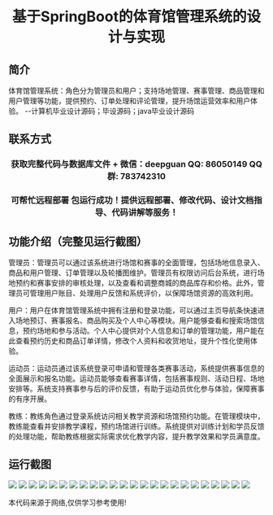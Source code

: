 <p><h1 align="center">基于SpringBoot的体育馆管理系统的设计与实现</h1></p>

## 简介
体育馆管理系统：角色分为管理员和用户；支持场地管理、赛事管理、商品管理和用户管理等功能，提供预约、订单处理和评论管理，提升场馆运营效率和用户体验。    --计算机毕业设计源码；毕设源码；java毕业设计源码


## 联系方式
<p><h3 align="center">获取完整代码与数据库文件 + 微信：deepguan QQ: 86050149 QQ群: 783742310</h3></p>
<p><h3 align="center">可帮忙远程部署 包运行成功！提供远程部署、修改代码、设计文档指导、代码讲解等服务！</h3></p>

## 功能介绍（完整见运行截图）
管理员：管理员可以通过该系统进行场馆和赛事的全面管理，包括场地信息录入、商品和用户管理、订单管理以及轮播图维护。管理员有权限访问后台系统，进行场地预约和赛事安排的审核处理，以及查看和调整商城的商品库存和价格。此外，管理员可管理用户账目、处理用户反馈和系统评价，以保障场馆资源的高效利用。

用户：用户在体育馆管理系统中拥有注册和登录功能，可以通过主页导航条快速进入场地预订、赛事报名、商品购买及个人中心等模块。用户能够查看和搜索场馆信息，预约场地和参与活动。个人中心提供对个人信息和订单的管理功能，用户能在此查看预约历史和商品订单详情，修改个人资料和收货地址，提升个性化使用体验。

运动员：运动员通过该系统登录可申请和管理各类赛事活动，系统提供赛事信息的全面展示和报名功能。运动员能够查看赛事详情，包括赛事规则、活动日程、场地安排等。系统支持赛事参与后的评价反馈，有助于运动员优化参与体验，保障赛事的有序开展。

教练：教练角色通过登录系统访问相关教学资源和场馆预约功能。在管理模块中，教练能查看并安排教学课程，预约场馆进行训练。系统提供对训练计划和学员反馈的处理功能，帮助教练根据实际需求优化教学内容，提升教学效果和学员满意度。


## 运行截图
![](img/001.jpg)
![](img/002.jpg)
![](img/003.jpg)
![](img/004.jpg)
![](img/005.jpg)
![](img/006.jpg)
![](img/007.jpg)
![](img/008.jpg)
![](img/009.jpg)
![](img/010.jpg)
![](img/011.jpg)
![](img/012.jpg)
![](img/013.jpg)
![](img/014.jpg)
![](img/015.jpg)
![](img/016.jpg)
![](img/017.jpg)
![](img/018.jpg)
![](img/019.jpg)
![](img/020.jpg)
![](img/021.jpg)
![](img/022.jpg)
![](img/023.jpg)
![](img/024.jpg)

<p>本代码来源于网络,仅供学习参考使用!</p>
